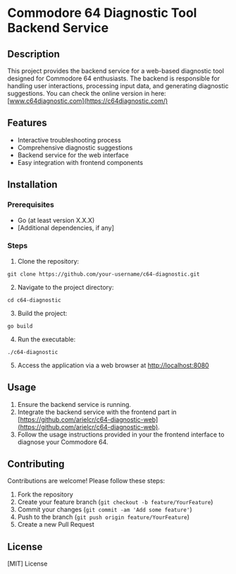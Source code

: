 # Commodore 64 Diagnostic Tool Backend Service

## Description

This project provides the backend service for a web-based diagnostic tool designed for Commodore 64 enthusiasts. The backend is responsible for handling user interactions, processing input data, and generating diagnostic suggestions.
You can check the online version in here: [www.c64diagnostic.com](https://c64diagnostic.com/)

## Features

- Interactive troubleshooting process
- Comprehensive diagnostic suggestions
- Backend service for the web interface
- Easy integration with frontend components

## Installation

### Prerequisites

- Go (at least version X.X.X)
- [Additional dependencies, if any]

### Steps

1. Clone the repository:
```
git clone https://github.com/your-username/c64-diagnostic.git
```

2. Navigate to the project directory:
```
cd c64-diagnostic
```
3. Build the project:
```
go build
```
4. Run the executable:
```
./c64-diagnostic
```
5. Access the application via a web browser at [http://localhost:8080](http://localhost:8080)

## Usage

1. Ensure the backend service is running.
2. Integrate the backend service with the frontend part in [https://github.com/arielcr/c64-diagnostic-web](https://github.com/arielcr/c64-diagnostic-web).
3. Follow the usage instructions provided in your the frontend interface to diagnose your Commodore 64.

## Contributing

Contributions are welcome! Please follow these steps:

1. Fork the repository
2. Create your feature branch (`git checkout -b feature/YourFeature`)
3. Commit your changes (`git commit -am 'Add some feature'`)
4. Push to the branch (`git push origin feature/YourFeature`)
5. Create a new Pull Request

## License

[MIT] License

